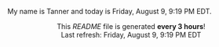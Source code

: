 My name is Tanner and today is Friday, August 9, 9:19 PM EDT.

<p align="center">This <i>README</i> file is generated <b>every 3 hours</b>!</br>Last refresh: Friday, August 9, 9:19 PM EDT<br /></p>
